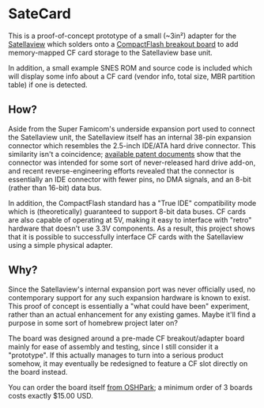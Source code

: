 ﻿# SateCard

This is a proof-of-concept prototype of a small (~3in²) adapter for the [Satellaview](https://en.wikipedia.org/wiki/Satellaview) which solders onto a [CompactFlash breakout board](https://www.proto-advantage.com/store/product_info.php?products_id=2800022) to add memory-mapped CF card storage to the Satellaview base unit.

In addition, a small example SNES ROM and source code is included which will display some info about a CF card (vendor info, total size, MBR partition table) if one is detected.

## How?

Aside from the Super Famicom's underside expansion port used to connect the Satellaview unit, the Satellaview itself has an internal 38-pin expansion connector which resembles the 2.5-inch IDE/ATA hard drive connector. This similarity isn't a coincidence; [available patent documents](https://imgur.com/a/Nq35L) show that the connector was intended for some sort of never-released hard drive add-on, and recent reverse-engineering efforts revealed that the connector is essentially an IDE connector with fewer pins, no DMA signals, and an 8-bit (rather than 16-bit) data bus. 

In addition, the CompactFlash standard has a "True IDE" compatibility mode which is (theoretically) guaranteed to support 8-bit data buses. CF cards are also capable of operating at 5V, making it easy to interface with "retro" hardware that doesn't use 3.3V components. As a result, this project shows that it is possible to successfully interface CF cards with the Satellaview using a simple physical adapter.

## Why?

Since the Satellaview's internal expansion port was never officially used, no contemporary support for any such expansion hardware is known to exist. This proof of concept is essentially a "what could have been" experiment, rather than an actual enhancement for any existing games. Maybe it'll find a purpose in some sort of homebrew project later on?

The board was designed around a pre-made CF breakout/adapter board mainly for ease of assembly and testing, since I still consider it a "prototype". If this actually manages to turn into a serious product somehow, it may eventually be redesigned to feature a CF slot directly on the board instead.

You can order the board itself [from OSHPark](https://oshpark.com/shared_projects/bJ8kBS1b); a minimum order of 3 boards costs exactly $15.00 USD.
